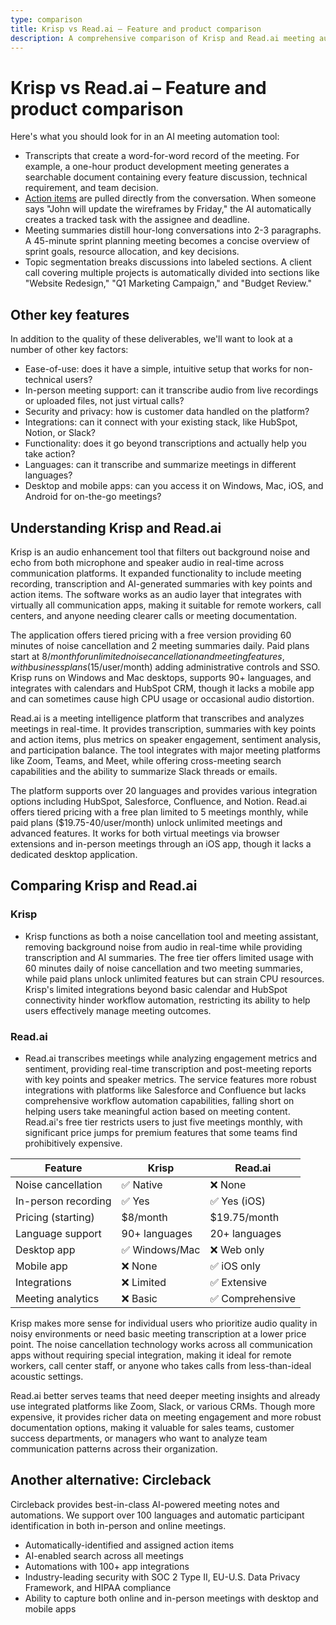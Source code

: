 ```yaml
---
type: comparison
title: Krisp vs Read.ai – Feature and product comparison
description: A comprehensive comparison of Krisp and Read.ai meeting automation tools, analyzing their transcription capabilities, action item tracking, meeting summaries, and additional features like ease-of-use, integrations, and pricing.
---
```


# Krisp vs Read.ai – Feature and product comparison

Here's what you should look for in an AI meeting automation tool:  
* Transcripts that create a word-for-word record of the meeting. For example, a one-hour product development meeting generates a searchable document containing every feature discussion, technical requirement, and team decision.
* [Action items](/releases/add-action-items-to-meetings) are pulled directly from the conversation. When someone says "John will update the wireframes by Friday," the AI automatically creates a tracked task with the assignee and deadline.
* Meeting summaries distill hour-long conversations into 2-3 paragraphs. A 45-minute sprint planning meeting becomes a concise overview of sprint goals, resource allocation, and key decisions.
* Topic segmentation breaks discussions into labeled sections. A client call covering multiple projects is automatically divided into sections like "Website Redesign," "Q1 Marketing Campaign," and "Budget Review."

## Other key features
In addition to the quality of these deliverables, we'll want to look at a number of other key factors:
* Ease-of-use: does it have a simple, intuitive setup that works for non-technical users?
* In-person meeting support: can it transcribe audio from live recordings or uploaded files, not just virtual calls?
* Security and privacy: how is customer data handled on the platform?
* Integrations: can it connect with your existing stack, like HubSpot, Notion, or Slack?
* Functionality: does it go beyond transcriptions and actually help you take action?
* Languages: can it transcribe and summarize meetings in different languages?
* Desktop and mobile apps: can you access it on Windows, Mac, iOS, and Android for on-the-go meetings?

## Understanding Krisp and Read.ai
Krisp is an audio enhancement tool that filters out background noise and echo from both microphone and speaker audio in real-time across communication platforms. It expanded functionality to include meeting recording, transcription and AI-generated summaries with key points and action items. The software works as an audio layer that integrates with virtually all communication apps, making it suitable for remote workers, call centers, and anyone needing clearer calls or meeting documentation.

The application offers tiered pricing with a free version providing 60 minutes of noise cancellation and 2 meeting summaries daily. Paid plans start at $8/month for unlimited noise cancellation and meeting features, with business plans ($15/user/month) adding administrative controls and SSO. Krisp runs on Windows and Mac desktops, supports 90+ languages, and integrates with calendars and HubSpot CRM, though it lacks a mobile app and can sometimes cause high CPU usage or occasional audio distortion.

Read.ai is a meeting intelligence platform that transcribes and analyzes meetings in real-time. It provides transcription, summaries with key points and action items, plus metrics on speaker engagement, sentiment analysis, and participation balance. The tool integrates with major meeting platforms like Zoom, Teams, and Meet, while offering cross-meeting search capabilities and the ability to summarize Slack threads or emails.

The platform supports over 20 languages and provides various integration options including HubSpot, Salesforce, Confluence, and Notion. Read.ai offers tiered pricing with a free plan limited to 5 meetings monthly, while paid plans ($19.75-40/user/month) unlock unlimited meetings and advanced features. It works for both virtual meetings via browser extensions and in-person meetings through an iOS app, though it lacks a dedicated desktop application.

## Comparing Krisp and Read.ai

### Krisp
* Krisp functions as both a noise cancellation tool and meeting assistant, removing background noise from audio in real-time while providing transcription and AI summaries. The free tier offers limited usage with 60 minutes daily of noise cancellation and two meeting summaries, while paid plans unlock unlimited features but can strain CPU resources. Krisp's limited integrations beyond basic calendar and HubSpot connectivity hinder workflow automation, restricting its ability to help users effectively manage meeting outcomes.

### Read.ai
* Read.ai transcribes meetings while analyzing engagement metrics and sentiment, providing real-time transcription and post-meeting reports with key points and speaker metrics. The service features more robust integrations with platforms like Salesforce and Confluence but lacks comprehensive workflow automation capabilities, falling short on helping users take meaningful action based on meeting content. Read.ai's free tier restricts users to just five meetings monthly, with significant price jumps for premium features that some teams find prohibitively expensive.

| Feature | Krisp | Read.ai |
|---------|-------|---------|
| Noise cancellation | ✅ Native | ❌ None |
| In-person recording | ✅ Yes | ✅ Yes (iOS) |
| Pricing (starting) | $8/month | $19.75/month |
| Language support | 90+ languages | 20+ languages |
| Desktop app | ✅ Windows/Mac | ❌ Web only |
| Mobile app | ❌ None | ✅ iOS only |
| Integrations | ❌ Limited | ✅ Extensive |
| Meeting analytics | ❌ Basic | ✅ Comprehensive |

Krisp makes more sense for individual users who prioritize audio quality in noisy environments or need basic meeting transcription at a lower price point. The noise cancellation technology works across all communication apps without requiring special integration, making it ideal for remote workers, call center staff, or anyone who takes calls from less-than-ideal acoustic settings.

Read.ai better serves teams that need deeper meeting insights and already use integrated platforms like Zoom, Slack, or various CRMs. Though more expensive, it provides richer data on meeting engagement and more robust documentation options, making it valuable for sales teams, customer success departments, or managers who want to analyze team communication patterns across their organization.

## Another alternative: Circleback
Circleback provides best-in-class AI-powered meeting notes and automations. We support over 100 languages and automatic participant identification in both in-person and online meetings.
* Automatically-identified and assigned action items
* AI-enabled search across all meetings
* Automations with 100+ app integrations
* Industry-leading security with SOC 2 Type II, EU-U.S. Data Privacy Framework, and HIPAA compliance
* Ability to capture both online and in-person meetings with desktop and mobile apps
